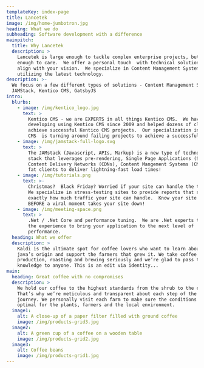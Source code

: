 ```yaml
---
templateKey: index-page
title: Lancetek
image: /img/home-jumbotron.jpg
heading: What we do
subheading: Software development with a difference
mainpitch:
  title: Why Lancetek
  description: >
    Lancetek is large enough to tackle complex enterprise projects, but small
    enough to care.  We offer a personal touch  with technical solutions to
    align with your vision.  We specialize in Content Management Systems
    utilizing the latest technology.
description: >-
  We focus on a few different types of solutions - Content Management Systems,
  JAMStack, Kentico CMS, GatsbyJS
intro:
  blurbs:
    - image: /img/kentico_logo.jpg
      text: >
        Kentico CMS - we are EXPERTS in all things Kentico CMS.  We have been
        developing using Kentico CMS since 2009 and helped dozens of clients
        achieve successful Kentico CMS projects.  Our specialization in Kentico
        CMS  is turning around failing projects to achieve a successful result.
    - image: /img/jamstack-full-logo.svg
      text: >
        The JAMstack (Javascript, APIs, Markup) is a new type of technology
        stack that leverages pre-rendering, Single Page Applications (SPAs),
        Content Delivery Networks (CDNs), Content Mangement Systems (CMS) and
        fat clients to deliver lightning-fast load times!
    - image: /img/tutorials.png
      text: >-
        Christmas?  Black Friday? Worried if your site can handle the traffic? 
        We specialize in stress-testing sites to provide reports that show
        exactly how much traffic your site can handle.  Know your site limits
        BEFORE a viral moment takes your site down!
    - image: /img/meeting-space.png
      text: >
        .Net / .Net Core and performance tuning.  We are .Net experts that have
        the experience to bring your application to the next level of
        performance.
  heading: What we offer
  description: >
    Kaldi is the ultimate spot for coffee lovers who want to learn about their
    java’s origin and support the farmers that grew it. We take coffee
    production, roasting and brewing seriously and we’re glad to pass that
    knowledge to anyone. This is an edit via identity...
main:
  heading: Great coffee with no compromises
  description: >
    We hold our coffee to the highest standards from the shrub to the cup.
    That’s why we’re meticulous and transparent about each step of the coffee’s
    journey. We personally visit each farm to make sure the conditions are
    optimal for the plants, farmers and the local environment.
  image1:
    alt: A close-up of a paper filter filled with ground coffee
    image: /img/products-grid3.jpg
  image2:
    alt: A green cup of a coffee on a wooden table
    image: /img/products-grid2.jpg
  image3:
    alt: Coffee beans
    image: /img/products-grid1.jpg
---
```


